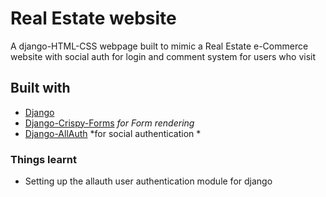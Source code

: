 # Real Estate website
A django-HTML-CSS webpage built to mimic a Real Estate e-Commerce website with social auth for login and comment system for users who visit

## Built with

* [Django](https://www.djangoproject.com/)
* [Django-Crispy-Forms](https://django-crispy-forms.readthedocs.io/en/latest/#) *for Form rendering*
* [Django-AllAuth](https://django-allauth.readthedocs.io/en/latest/overview.html) *for social authentication *

### Things learnt

* Setting up the allauth user authentication module for django
